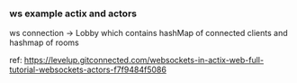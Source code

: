 ### ws example actix and actors

ws connection -> Lobby which contains hashMap of connected clients and hashmap of rooms

ref: https://levelup.gitconnected.com/websockets-in-actix-web-full-tutorial-websockets-actors-f7f9484f5086
